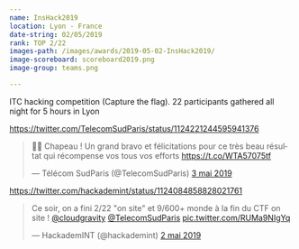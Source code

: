 ```yaml
---
name: InsHack2019
location: Lyon - France
date-string: 02/05/2019
rank: TOP 2/22
images-path: /images/awards/2019-05-02-InsHack2019/
image-scoreboard: scoreboard2019.png
image-group: teams.png

---
```


ITC hacking competition (Capture the flag). 22 participants gathered all night for 5 hours in Lyon

<a href="https://twitter.com/TelecomSudParis/status/1124221244595941376">
https://twitter.com/TelecomSudParis/status/1124221244595941376
</a>

<blockquote class="twitter-tweet" data-lang="fr"><p lang="fr" dir="ltr">🤩👏 Chapeau ! Un grand bravo et félicitations pour ce très beau résultat qui récompense vos tous vos efforts <a href="https://t.co/WTA57075tf">https://t.co/WTA57075tf</a></p>&mdash; Télécom SudParis (@TelecomSudParis) <a href="https://twitter.com/TelecomSudParis/status/1124221244595941376?ref_src=twsrc%5Etfw">3 mai 2019</a></blockquote>

<a href="https://twitter.com/hackademint/status/1124084858828021761">
https://twitter.com/hackademint/status/1124084858828021761
</a>

<blockquote class="twitter-tweet" data-lang="fr"><p lang="fr" dir="ltr">Ce soir, on a fini 2/22 &quot;on site&quot; et 9/600+ monde à la fin du CTF on site ! <a href="https://twitter.com/cloudgravity?ref_src=twsrc%5Etfw">@cloudgravity</a> <a href="https://twitter.com/TelecomSudParis?ref_src=twsrc%5Etfw">@TelecomSudParis</a> <a href="https://t.co/RUMa9NIgYq">pic.twitter.com/RUMa9NIgYq</a></p>&mdash; HackademINT (@hackademint) <a href="https://twitter.com/hackademint/status/1124084858828021761?ref_src=twsrc%5Etfw">2 mai 2019</a></blockquote>

<script async src="https://platform.twitter.com/widgets.js" charset="utf-8"></script>
